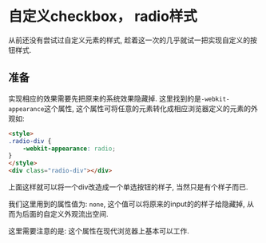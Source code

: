 # 自定义checkbox， radio样式

从前还没有尝试过自定义元素的样式, 趁着这一次的几乎就试一把实现自定义的按钮样式.

## 准备

实现相应的效果需要先把原来的系统效果隐藏掉. 这里找到的是`-webkit-appearance`这个属性, 这个属性可将任意的元素转化成相应浏览器定义的元素的外观如:

```html
<style>
.radio-div {
    -webkit-appearance: radio;
}
</style>
<div class="radio-div"></div>
```

上面这样就可以将一个div改造成一个单选按钮的样子, 当然只是有个样子而已.

我们这里用到的属性值为: `none`, 这个值可以将原来的input的的样子给隐藏掉, 从而为后面的自定义外观流出空间.

这里需要注意的是: 这个属性在现代浏览器上基本可以工作.